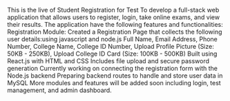 This is the live of Student Registration for Test
To develop a full-stack web application that allows users to register, login, take online exams, 
and view their results. The application  have the following features and functionalities:
Registration Module: 
Created a Registration Page that collects the following user details:using javascript and node.js 
Full Name, Email Address, Phone Number, College Name, College ID Number, Upload 
Profile Picture (Size: 50KB - 250KB), Upload College ID Card (Size: 100KB - 500KB)
Built using React.js with HTML and CSS
Includes file upload and secure password generation
Currently working on connecting the registration form with the Node.js backend
Preparing backend routes to handle and store user data in MySQL
More modules and features will be added soon including login, test management, and admin dashboard. 
